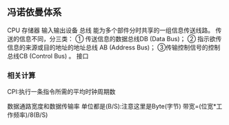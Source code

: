 ## 冯诺依曼体系
CPU
存储器
输入输出设备
总线
能为多个部件分时共享的一组信息传送线路。 传送的信息不同，分三类： 
① 传送信息的数据总线DB (Data Bus)； 
② 指示欲传信息的来源或目的地址的地址总线 AB (Address Bus)； 
③传输控制信号的控制总线CB (Control Bus) 。
接口


### 相关计算
CPI:执行一条指令所需的平均时钟周期数

数据通路宽度和数据传输率
单位都是(B/S):注意这里是Byte(字节)
带宽=(位宽\*工作频率)/8(B/S)
